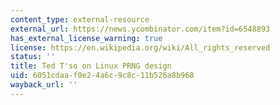 ```yaml
---
content_type: external-resource
external_url: https://news.ycombinator.com/item?id=6548893
has_external_license_warning: true
license: https://en.wikipedia.org/wiki/All_rights_reserved
status: ''
title: Ted T'so on Linux PRNG design
uid: 6051cdaa-f0e2-4a6c-9c8c-11b526a8b968
wayback_url: ''
---
```

